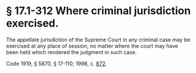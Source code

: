 # § 17.1-312 Where criminal jurisdiction exercised.

<p>The appellate jurisdiction of the Supreme Court in any criminal case may be exercised at any place of session, no matter where the court may have been held which rendered the judgment in such case.</p><p>Code 1919, § 5870, § 17-110; 1998, c. <a href='http://lis.virginia.gov/cgi-bin/legp604.exe?981+ful+CHAP0872'>872</a>.</p>